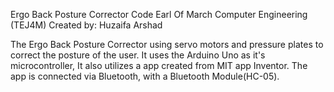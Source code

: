 Ergo Back Posture Corrector Code
Earl Of March Computer Engineering (TEJ4M)
Created by: Huzaifa Arshad

The Ergo Back Posture Corrector using servo motors and pressure plates to correct the posture of the user. 
It uses the Arduino Uno as it's microcontroller, It also utilizes a app created from MIT app Inventor. 
The app is connected via Bluetooth, with a Bluetooth Module(HC-05).
